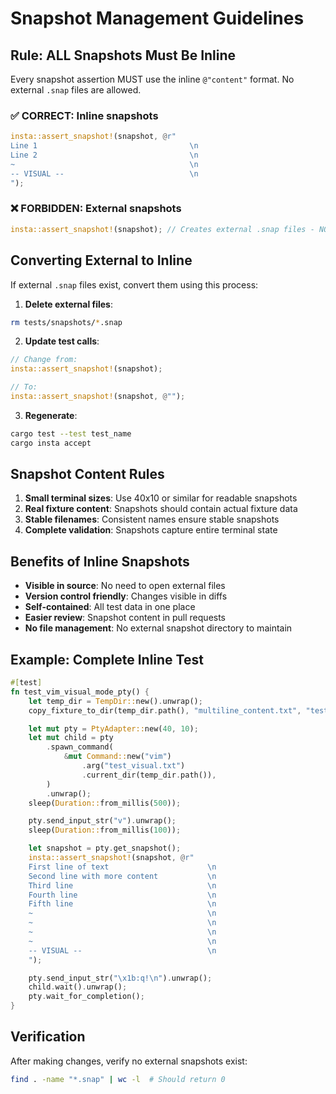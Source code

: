 # Snapshot Management Guidelines

## Rule: ALL Snapshots Must Be Inline

Every snapshot assertion MUST use the inline `@"content"` format. No external `.snap` files are allowed.

### ✅ CORRECT: Inline snapshots
```rust
insta::assert_snapshot!(snapshot, @r"
Line 1                                  \n
Line 2                                  \n
~                                       \n
-- VISUAL --                            \n
");
```

### ❌ FORBIDDEN: External snapshots
```rust
insta::assert_snapshot!(snapshot); // Creates external .snap files - NOT ALLOWED
```

## Converting External to Inline

If external `.snap` files exist, convert them using this process:

1. **Delete external files**:
```bash
rm tests/snapshots/*.snap
```

2. **Update test calls**:
```rust
// Change from:
insta::assert_snapshot!(snapshot);

// To:
insta::assert_snapshot!(snapshot, @"");
```

3. **Regenerate**:
```bash
cargo test --test test_name
cargo insta accept
```

## Snapshot Content Rules

1. **Small terminal sizes**: Use 40x10 or similar for readable snapshots
2. **Real fixture content**: Snapshots should contain actual fixture data
3. **Stable filenames**: Consistent names ensure stable snapshots
4. **Complete validation**: Snapshots capture entire terminal state

## Benefits of Inline Snapshots

- **Visible in source**: No need to open external files
- **Version control friendly**: Changes visible in diffs
- **Self-contained**: All test data in one place
- **Easier review**: Snapshot content in pull requests
- **No file management**: No external snapshot directory to maintain

## Example: Complete Inline Test

```rust
#[test]
fn test_vim_visual_mode_pty() {
    let temp_dir = TempDir::new().unwrap();
    copy_fixture_to_dir(temp_dir.path(), "multiline_content.txt", "test_visual.txt");

    let mut pty = PtyAdapter::new(40, 10);
    let mut child = pty
        .spawn_command(
            &mut Command::new("vim")
                .arg("test_visual.txt")
                .current_dir(temp_dir.path()),
        )
        .unwrap();
    sleep(Duration::from_millis(500));

    pty.send_input_str("v").unwrap();
    sleep(Duration::from_millis(100));

    let snapshot = pty.get_snapshot();
    insta::assert_snapshot!(snapshot, @r"
    First line of text                      \n
    Second line with more content           \n
    Third line                              \n
    Fourth line                             \n
    Fifth line                              \n
    ~                                       \n
    ~                                       \n
    ~                                       \n
    ~                                       \n
    -- VISUAL --                            \n
    ");

    pty.send_input_str("\x1b:q!\n").unwrap();
    child.wait().unwrap();
    pty.wait_for_completion();
}
```

## Verification

After making changes, verify no external snapshots exist:
```bash
find . -name "*.snap" | wc -l  # Should return 0
```